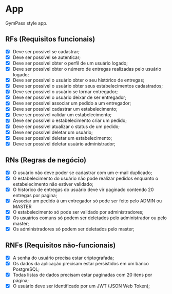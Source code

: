 # App

GymPass style app.

## RFs (Requisitos funcionais)

- [x] Deve ser possível se cadastrar;
- [x] Deve ser possível se autenticar;
- [x] Deve ser possível obter o perfil de um usuário logado;
- [x] Deve ser possível obter o número de entregas realizadas pelo usuário logado;
- [x] Deve ser possível o usuário obter o seu histórico de entregas;
- [x] Deve ser possível o usuário obter seus estabelecimentos cadastrados;
- [x] Deve ser possível o usuário se tornar entregador;
- [x] Deve ser possível o usuário deixar de ser entregador;
- [x] Deve ser possível associar um pedido a um entregador;
- [x] Deve ser possível cadastrar um estabelecimento;
- [x] Deve ser possível validar um estabelecimento;
- [x] Deve ser possível o estabelecimento criar um pedido;
- [x] Deve ser possível atualizar o status de um pedido;
- [x] Deve ser possível deletar um usuário;
- [x] Deve ser possível deletar um estabelecimento;
- [x] Deve ser possível deletar usuário administrador;

## RNs (Regras de negócio)

- [x] O usuário não deve poder se cadastrar com um e-mail duplicado;
- [x] O estabelecimento do usuário não pode realizar pedidos enquanto o estabelecimento não estiver validado;
- [x] O historico de entregas do usuário deve vir paginado contendo 20 entregas por pagina;
- [x] Associar um pedido á um entregador só pode ser feito pelo ADMIN ou MASTER 
- [x] O estabelecimento só pode ser validado por administradores;
- [x] Os usuários comuns só podem ser deletados pelo administrador ou pelo master;
- [x] Os administradores só podem ser deletados pelo master;

## RNFs (Requisitos não-funcionais)

- [x] A senha do usuário precisa estar criptografada;
- [x] Os dados da aplicação precisam estar persistidos em um banco PostgreSQL;
- [x] Todas listas de dados precisam estar paginadas com 20 itens por página;
- [x] O usuário deve ser identificado por um JWT (JSON Web Token);